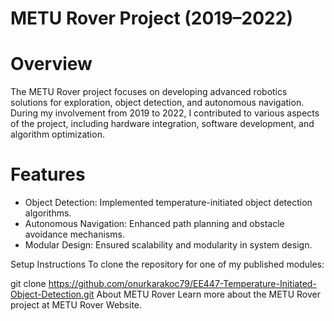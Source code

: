 # METU Rover Project (2019–2022)
# Overview
The METU Rover project focuses on developing advanced robotics solutions for exploration, object detection, and autonomous navigation. During my involvement from 2019 to 2022, I contributed to various aspects of the project, including hardware integration, software development, and algorithm optimization.

# Features

* Object Detection: Implemented temperature-initiated object detection algorithms.
* Autonomous Navigation: Enhanced path planning and obstacle avoidance mechanisms.
* Modular Design: Ensured scalability and modularity in system design.

Setup Instructions
To clone the repository for one of my published modules:


git clone https://github.com/onurkarakoc79/EE447-Temperature-Initiated-Object-Detection.git 
About METU Rover
Learn more about the METU Rover project at METU Rover Website.
